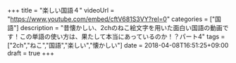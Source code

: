 +++
title =  "楽しい国語４"
videoUrl = "https://www.youtube.com/embed/cftV681S3VY?rel=0"
categories = ["国語"]
description = "昔懐かしい、2chのねこ絵文字を用いた面白い国語の動画です！この単語の使い方は、果たして本当にあっているのか！？パート4"
tags = ["2ch","ねこ","国語","楽しい","懐かしい"]
date = 2018-04-08T16:51:25+09:00
draft = true
+++

